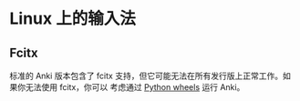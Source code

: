 # Linux 上的输入法

## Fcitx

标准的 Anki 版本包含了 fcitx 支持，但它可能无法在所有发行版上正常工作。如果你无法使用 fcitx，你可以
考虑通过 [Python wheels](https://betas.ankiweb.net/#via-pypipip) 运行 Anki。
